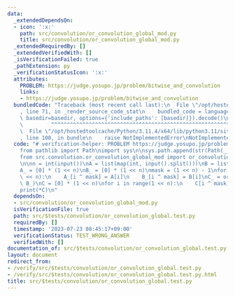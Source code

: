 ```yaml
---
data:
  _extendedDependsOn:
  - icon: ':x:'
    path: src/convolution/or_convolution_global_mod.py
    title: src/convolution/or_convolution_global_mod.py
  _extendedRequiredBy: []
  _extendedVerifiedWith: []
  _isVerificationFailed: true
  _pathExtension: py
  _verificationStatusIcon: ':x:'
  attributes:
    PROBLEM: https://judge.yosupo.jp/problem/bitwise_and_convolution
    links:
    - https://judge.yosupo.jp/problem/bitwise_and_convolution
  bundledCode: "Traceback (most recent call last):\n  File \"/opt/hostedtoolcache/Python/3.11.4/x64/lib/python3.11/site-packages/onlinejudge_verify/documentation/build.py\"\
    , line 71, in _render_source_code_stat\n    bundled_code = language.bundle(stat.path,\
    \ basedir=basedir, options={'include_paths': [basedir]}).decode()\n          \
    \         ^^^^^^^^^^^^^^^^^^^^^^^^^^^^^^^^^^^^^^^^^^^^^^^^^^^^^^^^^^^^^^^^^^^^^^^^^^^^^^^^^\n\
    \  File \"/opt/hostedtoolcache/Python/3.11.4/x64/lib/python3.11/site-packages/onlinejudge_verify/languages/python.py\"\
    , line 108, in bundle\n    raise NotImplementedError\nNotImplementedError\n"
  code: "# verification-helper: PROBLEM https://judge.yosupo.jp/problem/bitwise_and_convolution\n\
    from pathlib import Path\nimport sys\n\nsys.path.append(str(Path(__file__).resolve().parent.parent.parent.parent))\n\
    from src.convolution.or_convolution_global_mod import or_convolution_global_mod\n\
    \n\nn = int(input())\nA = list(map(int, input().split()))\nB = list(map(int, input().split()))\n\
    A_ = [0] * (1 << n)\nB_ = [0] * (1 << n)\nmask = (1 << n) - 1\nfor i in range(1\
    \ << n):\n    A_[i ^ mask] = A[i]\n    B_[i ^ mask] = B[i]\nC_ = or_convolution_global_mod(A_,\
    \ B_)\nC = [0] * (1 << n)\nfor i in range(1 << n):\n    C[i ^ mask] = C_[i]\n\
    print(*C)\n"
  dependsOn:
  - src/convolution/or_convolution_global_mod.py
  isVerificationFile: true
  path: src/$tests/convolution/or_convolution_global.test.py
  requiredBy: []
  timestamp: '2023-07-23 08:45:17+09:00'
  verificationStatus: TEST_WRONG_ANSWER
  verifiedWith: []
documentation_of: src/$tests/convolution/or_convolution_global.test.py
layout: document
redirect_from:
- /verify/src/$tests/convolution/or_convolution_global.test.py
- /verify/src/$tests/convolution/or_convolution_global.test.py.html
title: src/$tests/convolution/or_convolution_global.test.py
---
```

